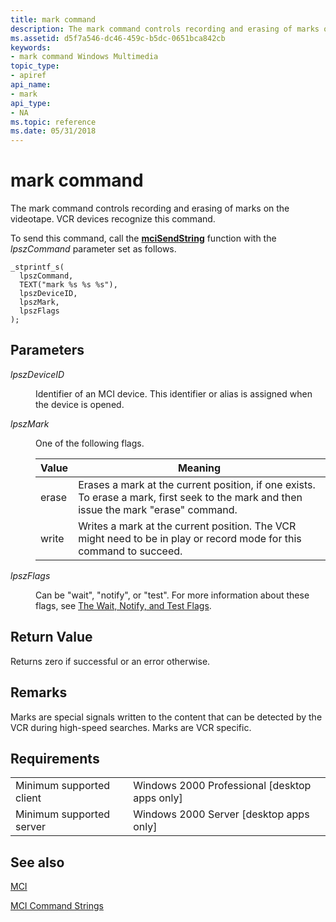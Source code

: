 ```yaml
---
title: mark command
description: The mark command controls recording and erasing of marks on the videotape. VCR devices recognize this command.
ms.assetid: d5f7a546-dc46-459c-b5dc-0651bca842cb
keywords:
- mark command Windows Multimedia
topic_type:
- apiref
api_name:
- mark
api_type:
- NA
ms.topic: reference
ms.date: 05/31/2018
---
```


# mark command

The mark command controls recording and erasing of marks on the videotape. VCR devices recognize this command.

To send this command, call the [**mciSendString**](https://msdn.microsoft.com/library/Dd757161(v=VS.85).aspx) function with the *lpszCommand* parameter set as follows.

``` syntax
_stprintf_s(
  lpszCommand, 
  TEXT("mark %s %s %s"), 
  lpszDeviceID, 
  lpszMark, 
  lpszFlags
); 
```

## Parameters

<dl> <dt>

<span id="lpszDeviceID"></span><span id="lpszdeviceid"></span><span id="LPSZDEVICEID"></span>*lpszDeviceID*
</dt> <dd>

Identifier of an MCI device. This identifier or alias is assigned when the device is opened.

</dd> <dt>

<span id="lpszMark"></span><span id="lpszmark"></span><span id="LPSZMARK"></span>*lpszMark*
</dt> <dd>

One of the following flags.



| Value | Meaning                                                                                                                                |
|-------|----------------------------------------------------------------------------------------------------------------------------------------|
| erase | Erases a mark at the current position, if one exists. To erase a mark, first seek to the mark and then issue the mark "erase" command. |
| write | Writes a mark at the current position. The VCR might need to be in play or record mode for this command to succeed.                    |



 

</dd> <dt>

<span id="lpszFlags"></span><span id="lpszflags"></span><span id="LPSZFLAGS"></span>*lpszFlags*
</dt> <dd>

Can be "wait", "notify", or "test". For more information about these flags, see [The Wait, Notify, and Test Flags](the-wait-notify-and-test-flags.md).

</dd> </dl>

## Return Value

Returns zero if successful or an error otherwise.

## Remarks

Marks are special signals written to the content that can be detected by the VCR during high-speed searches. Marks are VCR specific.

## Requirements



|                                     |                                                            |
|-------------------------------------|------------------------------------------------------------|
| Minimum supported client<br/> | Windows 2000 Professional \[desktop apps only\]<br/> |
| Minimum supported server<br/> | Windows 2000 Server \[desktop apps only\]<br/>       |



## See also

<dl> <dt>

[MCI](mci.md)
</dt> <dt>

[MCI Command Strings](mci-command-strings.md)
</dt> </dl>

 

 





